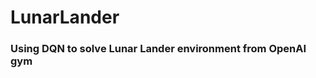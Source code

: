 <h1> <strong> LunarLander </strong> </h1>
<h3> Using DQN to solve Lunar Lander environment from OpenAI gym </h3>

